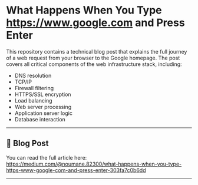 # What Happens When You Type https://www.google.com and Press Enter

This repository contains a technical blog post that explains the full journey of a web request from your browser to the Google homepage. The post covers all critical components of the web infrastructure stack, including:

- DNS resolution
- TCP/IP
- Firewall filtering
- HTTPS/SSL encryption
- Load balancing
- Web server processing
- Application server logic
- Database interaction

---

## 📝 Blog Post

You can read the full article here:  
https://medium.com/@noumane.82300/what-happens-when-you-type-https-www-google-com-and-press-enter-303fa7c0b6dd

---